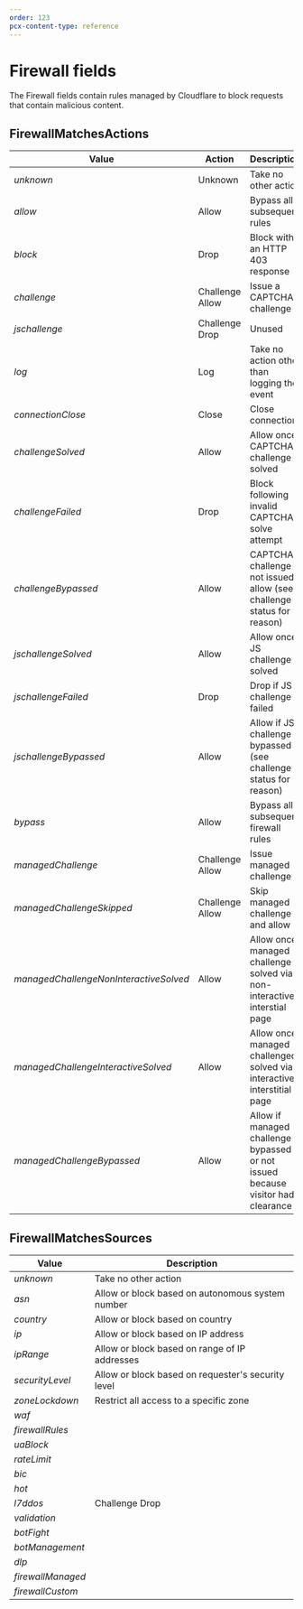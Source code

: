```yaml
---
order: 123
pcx-content-type: reference
---
```


# Firewall fields

The Firewall fields contain rules managed by Cloudflare to block requests that contain malicious content.

## FirewallMatchesActions

<TableWrap>

| Value | Action | Description |
|---|---|---|
| <em><span style="font-weight: 400;">unknown</span></em> | Unknown | Take no other action |
| <em><span style="font-weight: 400;">allow</span></em> | Allow | Bypass all subsequent rules |
| <em><span style="font-weight: 400;">block</span></em> | Drop | Block with an HTTP 403 response |
| <em><span style="font-weight: 400;">challenge</span></em> | Challenge Allow | Issue a CAPTCHA challenge |
| <em><span style="font-weight: 400;">jschallenge</span></em> | Challenge Drop | Unused |
| <em><span style="font-weight: 400;">log</span></em> | Log | Take no action other than logging the event |
| <em><span style="font-weight: 400;">connectionClose</span></em> | Close | Close connection |
| <em><span style="font-weight: 400;">challengeSolved</span></em> | Allow | Allow once CAPTCHA challenge solved |
| <em><span style="font-weight: 400;">challengeFailed</span></em> | Drop | Block following invalid CAPTCHA solve attempt |
| <em><span style="font-weight: 400;">challengeBypassed</span></em> | Allow | CAPTCHA challenge not issued, allow (see challenge status for reason)|
| <em><span style="font-weight: 400;">jschallengeSolved</span></em> | Allow | Allow once JS challenge solved |
| <em><span style="font-weight: 400;">jschallengeFailed</span></em> | Drop | Drop if JS challenge failed |
| <em><span style="font-weight: 400;">jschallengeBypassed</span></em> | Allow | Allow if JS challenge bypassed (see challenge status for reason)  |
| <em><span style="font-weight: 400;">bypass</span></em> | Allow | Bypass all subsequent firewall rules |
| <em><span style="font-weight: 400;">managedChallenge</span></em> | Challenge Allow | Issue managed challenge |
| <em><span style="font-weight: 400;">managedChallengeSkipped</span></em> | Challenge Allow | Skip managed challenge and allow |
| <em><span style="font-weight: 400;">managedChallengeNonInteractiveSolved</span></em> | Allow | Allow once managed challenge solved via non-interactive interstial page |
| <em><span style="font-weight: 400;">managedChallengeInteractiveSolved</span></em> | Allow | Allow once managed challenged solved via interactive interstitial page |
| <em><span style="font-weight: 400;">managedChallengeBypassed</span></em> | Allow | Allow if managed challenge bypassed or not issued because visitor had clearance |

</TableWrap>

## FirewallMatchesSources

<TableWrap>

| Value | Description |
|---|---|
| <em><span style="font-weight: 400;">unknown</span></em> | Take no other action |
| <em><span style="font-weight: 400;">asn</span></em> | Allow or block based on autonomous system number |
| <em><span style="font-weight: 400;">country</span></em> | Allow or block based on country |
| <em><span style="font-weight: 400;">ip</span></em> | Allow or block based on IP address |
| <em><span style="font-weight: 400;">ipRange</span></em> | Allow or block based on range of IP addresses |
| <em><span style="font-weight: 400;">securityLevel</span></em> | Allow or block based on requester's security level |
| <em><span style="font-weight: 400;">zoneLockdown</span></em> | Restrict all access to a specific zone |
| <em><span style="font-weight: 400;">waf</span></em> |  |
| <em><span style="font-weight: 400;">firewallRules</span></em> |  |
| <em><span style="font-weight: 400;">uaBlock</span></em> |  |
| <em><span style="font-weight: 400;">rateLimit</span></em> |  |
| <em><span style="font-weight: 400;">bic</span></em> |  |
| <em><span style="font-weight: 400;">hot</span></em> |  |
| <em><span style="font-weight: 400;">l7ddos</span></em> | Challenge Drop | Unused |
| <em><span style="font-weight: 400;">validation</span></em> |  |
| <em><span style="font-weight: 400;">botFight</span></em> |  |
| <em><span style="font-weight: 400;">botManagement</span></em> |  |
| <em><span style="font-weight: 400;">dlp</span></em> |  |
| <em><span style="font-weight: 400;">firewallManaged</span></em> |  |
| <em><span style="font-weight: 400;">firewallCustom</span></em> |  |

</TableWrap>